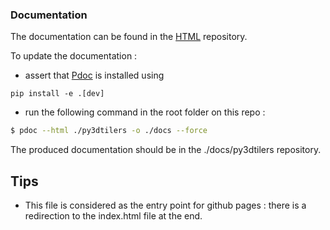 ### Documentation

The documentation can be found in the [HTML](./html/py3dtilers/index.html) repository.

To update the documentation :

- assert that [Pdoc](https://pypi.org/project/pdoc3/) is installed using 
```
pip install -e .[dev]
```
- run the following command in the root folder on this repo :
```bash
$ pdoc --html ./py3dtilers -o ./docs --force
```

The produced documentation should be in the ./docs/py3dtilers repository.

## Tips 

- This file is considered as the entry point for github pages : there is a redirection to the index.html file at the end.

<script>window.onload = function() {
    location.href = "./py3dtilers/index.html";
}</script>
